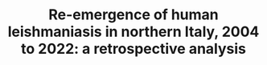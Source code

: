 ---
title: "Re-emergence of human leishmaniasis in northern Italy, 2004 to 2022: a retrospective analysis"
authors: "Renato Todeschini"
journal: "Eurosurveillance"
year: 2024
volume: 138
doi: 10.2807/1560-7917.es.2024.29.4.2300190
pmid: 
---